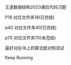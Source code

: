 王道数据结构2023课后代码习题

P18 对应文件夹18(已完结)


p40 对应文件夹40(已完结)


p70 对应文件夹70(未完结)

最好对应书上的算法题对照测试

Keep Running